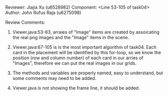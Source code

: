 Reviewer:   Jiajia Xu (u6528982)
Component: <Line 53-105 of task04>
Author: John Rufus Raja (u6275098)

Review Comments:

1. Viewer.java:53-63, arraies of "Image" items are created by assoicating the real png images 
and the "Image" items in the scene.
 

2. Viewer.java:67-105 is is the most important algorithm of task04.
Each card in the placement will be identified by this for-loop, 
so we know the position (row and column number) of each card in our arries of "Images",
therefore we can put the real images in our grids.

3. The methods and variables are properly named, easy to understand, but some comments may need to be added.

4. Viewer.java is not showing the frame line, it should be added.